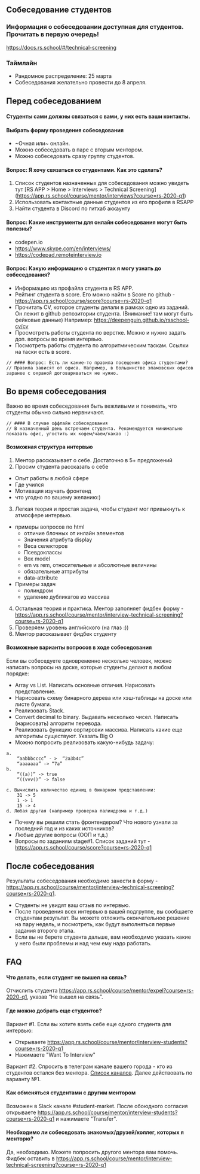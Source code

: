 ## Собеседование студентов 

### Информация о собеседовании доступная для студентов. Прочитать в первую очередь! 
https://docs.rs.school/#/technical-screening

### Таймлайн
- Рандомное распределение: 25 марта  
- Собеседования желательно провести до 8 апреля.

## Перед собеседованием
#### Студенты сами должны связаться с вами, у них есть ваши контакты.

#### Выбрать форму проведения собеседования
- ~Очная или~ онлайн. 
- Можно собеседовать в паре c вторым ментором. 
- Можно собеседовать сразу группу студентов. 

#### Вопрос: Я хочу связаться со студентами. Как это сделать?
1. Список студентов назначенных для собеседования можно увидеть тут [RS APP > Home > Interviews > Technical Screening] (https://app.rs.school/course/mentor/interviews?course=rs-2020-q1)
1. Использовать контактные данные студентов из его профиля в RSAPP
2. Найти студента в Discord по гитхаб аккаунту

#### Вопрос: Какие инструменты для онлайн собеседования могут быть полезны?
- codepen.io
- https://www.skype.com/en/interviews/
- https://codepad.remoteinterview.io

#### Вопрос: Какую информацию о студентах я могу узнать до собеседования?
- Информацию из профайла студента в RS APP.
- Рейтинг студента в score. Его можно найти в Score по github - https://app.rs.school/course/score?course=rs-2020-q1
- Прочитать CV, которое студенты делали в рамках одно из заданий. Он лежит в github репозитории студента. (Внимание! там могут быть фейковые данные) 
Например: https://deepenguin.github.io/rsschool-cv/cv
- Просмотреть работы студента по верстке. Можно и нужно задать доп. вопросы во время интервью. 
- Посмотреть работы студента по алгоритмическим таскам. Ссылки на таски есть в score.

```
// #### Вопрос: Есть ли какие-то правила посещения офиса студентами?
// Правила зависят от офиса. Например, в большинстве эпамовских офисов заранее с охраной договариваться не нужно.
```

## Во время собеседования
Важно во время собеседования быть вежливыми и понимать, что студенты обычно сильно нервничают. 

```
// #### В случае оффлайн собеседования
// В назначенный день встречаем студента. Рекомендуется минимально показать офис, угостить их кофем/чаем/какао :) 
```
#### Возможная структура интервью
1) Ментор рассказывает о себе. Достаточно в 5+ предложений
2) Просим студента рассказать о себе
  - Опыт работы в любой сфере
  - Где учился
  - Мотивация изучать фронтенд
  - что угодно по вашему желанию:)
3) Легкая теория и простая задача, чтобы студент мог привыкнуть к атмосфере интервью.
  - примеры вопросов по html
    * отличие блочных от инлайн элементов
    * Значения атрибута display
    * Веса селекторов
    * Псевдоклассы
    * Box model
    * em vs rem, относительные и абсолютные величины
    * обязательные аттрибуты
    * data-attribute
  - Примеры задач
    * полиндром
    * удаление дубликатов из массива
4) Остальная теория и практика. Ментор заполняет фидбек форму - https://app.rs.school/course/mentor/interview-technical-screening?course=rs-2020-q1
5) Проверяем уровень английского (на глаз :))
5) Ментор рассказывает фидбек студенту 

#### Возможные варианты вопросов в ходе собеседования
Если вы собеседуете одновременно несколько человек, можно написать вопросы на доске, которые студенты делают в любом порядке:
- Array vs List. Написать основные отличия. Нарисовать представление. 
- Нарисовать схему бинарного дерева или хэш-таблицы на доске или листе бумаги.
- Реализовать Stack.
- Convert decimal to binary. Выдавать несколько чисел. Написать (нарисовать) алгоритм перевода.
- Реализовать функцию сортировки массива. Написать какие еще алгоритмы существуют.  Указать Big O
- Можно попросить реализовать какую-нибудь задачу: 
```
a.
	“aabbbcccc” - >  “2a3b4c”
	“aaaaaaa” -> “7a”
b. 
	“((a))” -> true
	“((vvv()” -> false

c. Вычислить количество единиц в бинарном представлении:
	31 -> 5
	1 -> 1
	15 -> 4
d. Любая другая (например проверка палиндрома и т.д.)
```
- Почему вы решили стать фронтендером? Что нового узнали за последний год и из каких источников?
- Любые другие вопросы (ООП и т.д.)
- Вопросы по заданиям stage#1. Список заданий тут - https://app.rs.school/course/score?course=rs-2020-q1

## После собеседования
Результаты собеседования необходимо занести в форму - https://app.rs.school/course/mentor/interview-technical-screening?course=rs-2020-q1.
- Студенты не увидят ваш отзыв по интервью.
- После проведения всех интервью в вашей подгруппе, вы сообщаете студентам результат. Вы можете отложить окончательное решение на пару недель, и посмотреть, как будут выполняться первые задания второго этапа.   
- Если вы не берете студента дальше, вам необходимо указать какие у него были проблемы и над чем ему надо работать.

## FAQ
#### Что делать, если студент не вышел на связь?
Отчислить студента https://app.rs.school/course/mentor/expel?course=rs-2020-q1, указав “Не вышел на связь”. 

#### Где можно добрать еще студентов?
Вариант #1. Если вы хотите взять себе еще одного студента для интервью:
- Открываете https://app.rs.school/course/mentor/interview-students?course=rs-2020-q1
- Нажимаете "Want To Interview"

Вариант #2. Cпросить в телеграм канале вашего города - кто из студентов остался без ментора. [Список каналов](https://docs.rs.school/#/rs-school-chats?id=telegram). Далее действовать по варианту №1.

#### Как обменяться студентами с другим ментором
Возможен в Slack канале #student-market. После обоюдного согласия открываете https://app.rs.school/course/mentor/interview-students?course=rs-2020-q1 и нажимаете "Transfer".

#### Необходимо ли собеседовать знакомых/друзей/коллег, которых я менторю?
Да, необходимо. Можете попросить другого ментора вам помочь.
Фидбек оставить в https://app.rs.school/course/mentor/interview-technical-screening?course=rs-2020-q1




